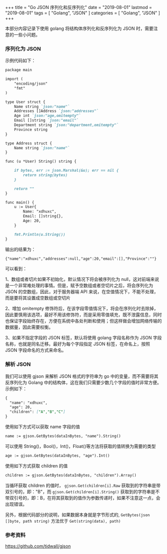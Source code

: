 +++
title = "Go JSON 序列化和反序列化"
date = "2019-08-01"
lastmod = "2019-08-01"
tags = [
    "Golang",
    "JSON"
]
categories = [
    "Golang",
    "JSON"
]
+++

本部分内容记录下使用 golang 将结构体序列化和反序列化为 JSON 时，需要注意的一些小问题。

<!--more-->

### 序列化为 JSON
示例代码如下：
```markdown
package main

import (
	"encoding/json"
	"fmt"
)

type User struct {
	Name string `json:"name"`
	Addresses []Address `json:"addresses"`
	Age int `json:"age,omitempty"`
	Email []string `json:"email"`
	Department string `json:"department,omitempty"`
	Province string
}

type Address struct {
	Name string `json:"name"`
}

func (u *User) String() string {

	if bytes, err := json.Marshal(&u); err == nil {
		return string(bytes)
	}

	return ""
}

func main() {
	u := User{
		Name: "xdhuxc",
		Email: []string{},
		Age: 20,
	}

	fmt.Println(u.String())
}
```
输出的结果为：
```markdown
{"name":"xdhuxc","addresses":null,"age":20,"email":[],"Province":""}
```

可以看到：

1、数组或者切片如果不初始化，默认情况下将会被序列化为 null，这对前端来说是一个非常难处理的事情。但是，赋予空数组或者空切片之后，将会序列化为 JSON 的空数组，因此，对于服务器端 API 来说，在空值情况下，不能不处理，而是要将其设置成空数组或空切片

2、增加 omitempty 修饰符后，在该字段零值情况下，将会在序列化时去除掉，因此要慎用该选项，最好不用该修饰符，而是采用零值填充，既不泄露信息，同时也保证字段始终存在，方便在系统中各处判断和使用；但这样做会增加网络传输的数据量，因此需要权衡。

3、如果不指定字段的 JSON 标签，默认将使用 golang 字段名称作为 JSON 字段名称，也就是同名迁移。最好为每个字段指定 JSON 标签，在命名上，按照 JSON 字段命名的方式来命名。


### 解析 JSON
我们可以使用 gjson 来解析 JSON 格式的字符串为 go 中的变量，而不需要将其反序列化为 Golang 中的结构体，这在我们只需要少数几个字段的值时非常方便。
示例如下：
```markdown
{
  "name": "xdhuxc",
  "age": 20,
  "children": ["A","B","C"]
}
```
使用如下方式可以获取 name 字段的值
```markdown
name := gjson.GetBytes(dataInBytes, "name").String()
```
可以使用 String()，Bool()，Int()，Float()等方法将获取的值转换为需要的类型
```markdown
age := gjson.GetBytes(dataInBytes, "age").Int()
```

使用如下方式获取 children 的值
```markdown
children := gjson.GetBytes(dataInBytes, "children").Array()
```
当循环获取 children 的值时，
`gjson.Get(children[i].Raw` 获取到的字符串是带双引号的，即："B"，而 `gjson.Get(children[i].String()` 获取到的字符串是不带双引号的，即：B，在将其获取到的值作为参数传递时，如果不注意这一点，会出现错误。

另外，根据代码部分的说明，如果数据本身就是字节形式的, `GetBytes(json []byte, path string)` 方法优于 `Get(string(data), path)`

### 参考资料

https://github.com/tidwall/gjson


